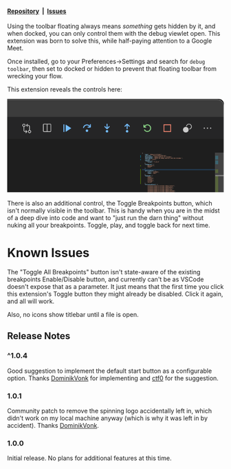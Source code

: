 #### [Repository](https://github.com/EverlastEngineering/debugInTitlebar)&nbsp;&nbsp;|&nbsp;&nbsp;[Issues](https://github.com/EverlastEngineering/debugInTitlebar/issues)

Using the toolbar floating always means _something_ gets hidden by it, and when docked, you can only control them with the debug viewlet open. This extension was born to solve this, while half-paying attention to a Google Meet.

Once installed, go to your Preferences->Settings and search for `debug toolbar`, then set to docked or hidden to prevent that floating toolbar from wrecking your flow.

This extension reveals the controls here:

![Screenshot](images/feature.png)

There is also an additional control, the Toggle Breakpoints button, which isn't normally visible in the toolbar. This is handy when you are in the midst of a deep dive into code and want to "just run the darn thing" without nuking all your breakpoints. Toggle, play, and toggle back for next time.

# Known Issues

The "Toggle All Breakpoints" button isn't state-aware of the existing breakpoints Enable/Disable button, and currently can't be as VSCode doesn't expose that as a parameter. It just means that the first time you click this extension's Toggle button they might already be disabled. Click it again, and all will work.

Also, no icons show titlebar until a file is open.

## Release Notes

### ^1.0.4
Good suggestion to implement the default start button as a configurable option. Thanks [DominikVonk](https://github.com/DominicVonk) for implementing and [ctf0](https://github.com/ctf0) for the suggestion.
### 1.0.1
Community patch to remove the spinning logo accidentally left in, which didn't work on my local machine anyway (which is why it was left in by accident).
Thanks [DominikVonk](https://github.com/DominicVonk).
### 1.0.0

Initial release. No plans for additional features at this time. 
